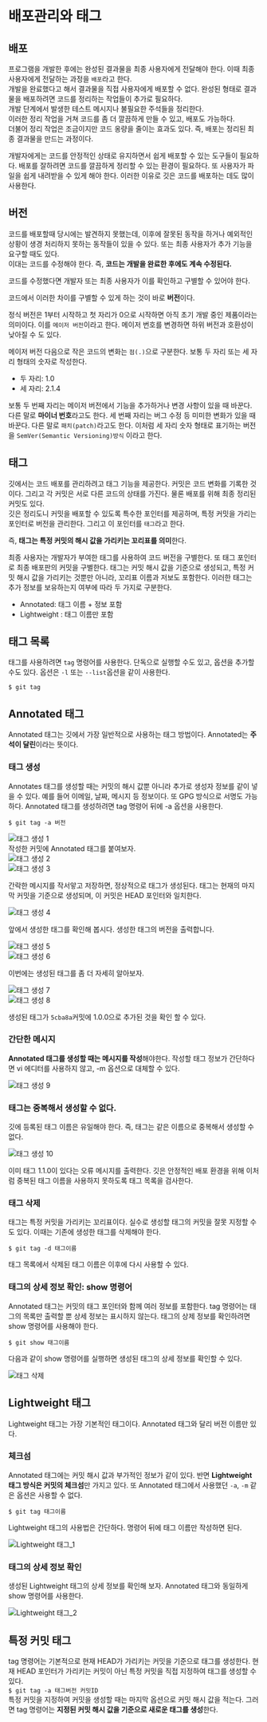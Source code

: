# 배포관리와 태그 

## 배포

프로그램을 개발한 후에는 완성된 결과물을 최종 사용자에게 전달해야 한다. 이때 최종 사용자에게 전달하는 과정을 `배포`라고 한다.         
개발을 완료했다고 해서 결과물을 직접 사용자에게 배포할 수 없다. 완성된 형태로 결과물을 배포하려면 코드를 정리하는 작업들이 추가로 필요하다.  
개발 단계에서 발생한 테스트 메시지나 불필요한 주석들을 정리한다.  
이러한 정리 작업을 거쳐 코드를 좀 더 깔끔하게 만들 수 있고, 배포도 가능하다.  
더불어 정리 작업은 조금이지만 코드 옹량을 줄이는 효과도 있다. 즉, 배포는 정리된 최종 결과물을 만드는 과정이다.    

개발자에게는 코드를 안정적인 상태로 유지하면서 쉽게 배포할 수 있는 도구들이 필요하다. 배포를 잘하려면 코드를 깔끔하게 정리할 수 있는 환경이 필요하다. 또 사용자가 파일을 쉽게 내려받을 수 있게 해야 한다. 이러한 이유로 깃은 코드를 배포하는 데도 많이 사용한다.  


## 버전
코드를 배포할때 당시에는 발견하지 못했는데, 이후에 잘못된 동작을 하거나 예외적인 상황이 생경 처리하지 못하는 동작들이 있을 수 있다. 또는 최종 사용자가 추가 기능을 요구할 때도 있다.  
이대는 코드를 수정해야 한다. 즉, **코드는 개발을 완료한 후에도 계속 수정된다.**  

코드를 수정했다면 개발자 또는 최종 사용자가 이를 확인하고 구별할 수 있어야 한다.   

코드에서 이러한 차이를 구별할 수 있게 하는 것이 바로 **버전**이다.  

정식 버전은 1부터 시작하고 첫 자리가 0으로 시작하면 아직 초기 개발 중인 제품이라는 의미이다.  이를 `메이저 버전`이라고 한다.  메이저 번호를 변경하면 하위 버전과 호환성이 낮아질 수 도 있다.    

메이저 버전 다음으로 작은 코드의 변화는 `점(.)`으로 구분한다. 보통 두 자리 또는 세 자리 형태의 숫자로 작성한다.  

- 두 자리: 1.0
- 세 자리: 2.1.4    

보통 두 번째 자리는 메이저 버전에서 기능을 추가하거나 변경 사항이 있을 때 바꾼다. 다른 말로 **마이너 번호**라고도 한다.  세 번째 자리는 버그 수정 등 미미한 변화가 있을 때 바꾼다. 다른 말로 `패치(patch)`라고도 한다.  이처럼 세 자리 숫자 형태로 표기하는 버전을 `SemVer(Semantic Versioning)방식` 이라고 한다.  

 

## 태그

깃에서는 코드 배포를 관리하려고 태그 기능을 제공한다. 커밋은 코드 변화를 기록한 것이다. 그리고 각 커밋은 서로 다른 코드의 상태를 가진다. 물론 배포를 위해 최종 정리된 커밋도 있다.  
깃은 정리도니 커밋을 배포할 수 있도록 특수한 포인터를 제공하며, 특정 커밋을 가리는 포인터로 버전을 관리한다.  그리고 이 포인터를 `태그`라고 한다.  

즉, **태그는 특정 커밋의 해시 값을 가리키는 꼬리표를 의미**한다.  

최종 사용자는 개발자가 부여한 태그를 사용하여 코드 버전을 구별한다. 또 태그 포인터로 최종 배포판의 커밋을 구별한다. 태그는 커밋 해시 값을 기준으로 생성되고, 특정 커밋 해시 값을 가리키는 것뿐만 아니라, 꼬리표 이름과 저보도 포함한다.  이러한 태그는 추가 정보를 보유하는지 여부에 따라 두 가지로 구분한다.  

- Annotated: 태그 이름 + 정보 포함
- Lightweight : 태그 이름만 포함    
  
## 태그 목록
태그를 사용하려면 `tag` 명령어를 사용한다. 단독으로 실행할 수도 있고, 옵션을 추가할 수도 있다.  옵션은 `-l` 또는 `--list`옵션을 같이 사용한다.  

`$ git tag`   

## Annotated 태그

Annotated 태그는 깃에서 가장 일반적으로 사용하는 태그 방법이다. Annotated는 **주석이 달린**이라는 뜻이다.  

### 태그 생성
Annotates 태그를 생성할 때는 커밋의 해시 값뿐 아니라 추가로 생성자 정보를 같이 넣을 수 있다. 예를 들어 이메일, 날짜, 메시지 등 정보이다. 또 GPG 방식으로 서명도 가능하다. 
Annotated 태그를 생성하려면 tag 명령어 뒤에 -a 옵션을 사용한다.  

`$ git tag -a 버전`  

![태그 생성 1](images/img_102.png)   
작성한 커밋에 Annotated 태그를 붙여보자.    
![태그 생성 2](images/img_103.png)     
![태그 생성 3](images/img_104.png)    

간락한 메시지를 작서앟고 저장하면, 정상적으로 태그가 생성된다. 태그는 현재의 마지막 커밋을 기준으로 생성되며, 이 커밋은 HEAD 포인터와 일치한다.  

![태그 생성 4](images/img_105.png)   

앞에서 생성한 태그를 확인해 봅시다. 생성한 태그의 버전을 출력합니다.

![태그 생성 5](images/img_106.png)   
![태그 생성 6](images/img_107.png)   

이번에는 생성된 태그를 좀 더 자세히 알아보자.   

![태그 생성 7](images/img_108.png)   
![태그 생성 8](images/img_109.png)   

생성된 태그가 `5cba8a`커밋에 1.0.0으로 추가된 것을 확인 할 수 있다.  

### 간단한 메시지

**Annotated 태그를 생성할 때는 메시지를 작성**해야한다. 작성할 태그 정보가 간단하다면 vi 에디터를 사용하지 않고, -m 옵션으로 대체할 수 있다.  

![태그 생성 9](images/img_110.png)      

### 태그는 중복해서 생성할 수 없다.  
깃에 등록된 태그 이름은 유일해야 한다. 즉, 태그는 같은 이름으로 중복해서 생성할 수 없다.  

![태그 생성 10](images/img_111.png)      

이미 태그 1.1.0이 있다는 오류 메시지를 출력한다. 깃은 안정적인 배포 환경을 위해 이처럼 중복된 태그 이름을 사용하지 못하도록 태그 목록을 검사한다.  

### 태그 삭제
태그는 특정 커밋을 가리키는 꼬리표이다. 실수로 생성할 태그의 커밋을 잘못 지정할 수도 있다. 이때는 기존에 생성한 태그를 삭제해야 한다.  

`$ git tag -d 태그이름`    

태그 목록에서 삭제된 태그 이름은 이후에 다시 사용할 수 있다.    

### 태그의 상세 정보 확인: show 명령어
  
Annotated 태그는 커밋의 태그 포인터와 함께 여러 정보를 포함한다. tag 명령어는 태그의 목록만 출력할 뿐 상세 정보는 표시하지 않는다. 태그의 상제 정보를 확인하려면 show 명령어를 사용해야 한다.  

`$ git show 태그이름`    

다음과 같이 show 명령어를 실행하면 생성된 태그의 상세 정보를 확인할 수 있다.  

![태그 삭제](images/img_112.png)          


## Lightweight 태그  

Lightweight 태그는 가장 기본적인 태그이다. Annotated 태그와 달리 버전 이름만 있다.

### 체크섬  
Annotated 태그에는 커밋 해시 값과 부가적인 정보가 같이 있다. 반면 **Lightweight 태그 방식은 커밋의 체크섬**만 가지고 있다. 또 Annotated 태그에서 사용했던 `-a`, `-m` 같은 옵션은 사용할 수 없다.  
 
`$ git tag 태그이름`  


Lightweight 태그의 사용법은 간단하다. 명령어 뒤에 태그 이름만 작성하면 된다.  

![Lightweight 태그_1](images/img_113.png)      

### 태그의 상세 정보 확인  

생성된 Lightweight 태그의 상세 정보를 확인해 보자. Annotated 태그와 동일하게 show 명령어를 사용한다.  

![Lightweight 태그_2](images/img_114.png)        


## 특정 커밋 태그  
tag 명령어는 기본적으로 현재 HEAD가 가리키는 커밋을 기준으로 태그를 생성한다. 현재 HEAD 포인터가 가리키는 커밋이 아닌 특정 커밋을 직접 지정하여 태그를 생성할 수 있다.     
`$ git tag -a 태그버전 커밋ID`  
특정 커밋을 지정하여 커밋을 생성할 때는 마지막 옵션으로 커밋 해시 값을 적는다. 그러면 tag 명령어는 **지정된 커밋 해시 값을 기준으로 새로운 태그를 생성**한다.    




